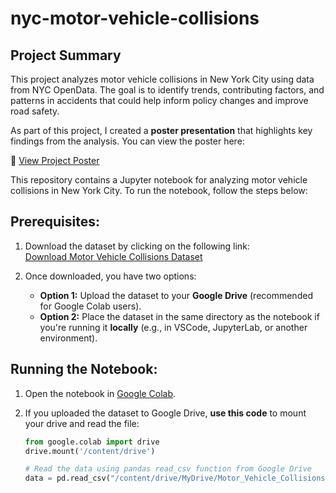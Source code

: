 # nyc-motor-vehicle-collisions

## Project Summary
This project analyzes motor vehicle collisions in New York City using data from NYC OpenData. The goal is to identify trends, contributing factors, and patterns in accidents that could help inform policy changes and improve road safety.

As part of this project, I created a **poster presentation** that highlights key findings from the analysis. You can view the poster here:

📌 [View Project Poster](TDSP_Poster.pdf)  

This repository contains a Jupyter notebook for analyzing motor vehicle collisions in New York City. To run the notebook, follow the steps below:

## Prerequisites:
1. Download the dataset by clicking on the following link:  
   [Download Motor Vehicle Collisions Dataset](https://data.cityofnewyork.us/Public-Safety/Motor-Vehicle-Collisions-Crashes/h9gi-nx95)

2. Once downloaded, you have two options:  
   - **Option 1:** Upload the dataset to your **Google Drive** (recommended for Google Colab users).  
   - **Option 2:** Place the dataset in the same directory as the notebook if you're running it **locally** (e.g., in VSCode, JupyterLab, or another environment).

## Running the Notebook:
1. Open the notebook in [Google Colab](https://colab.research.google.com/).

2. If you uploaded the dataset to Google Drive, **use this code** to mount your drive and read the file:

   ```python
   from google.colab import drive
   drive.mount('/content/drive')

   # Read the data using pandas read_csv function from Google Drive
   data = pd.read_csv("/content/drive/MyDrive/Motor_Vehicle_Collisions_-_Crashes_20250112.csv")
